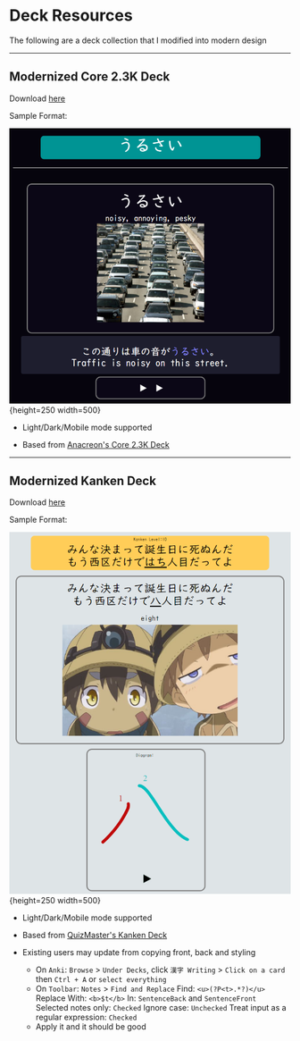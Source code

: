 # Deck Resources

The following are a deck collection that I modified into modern design

---

## Modernized Core 2.3K Deck

Download [here](https://drive.google.com/drive/folders/1_alH7ZHOWs2xOkg48_YgMp1bAPGIEJGx?usp=sharing)

Sample Format:

![Core Deck Sample](../img/core-deck-sample.png){height=250 width=500}

- Light/Dark/Mobile mode supported

- Based from [Anacreon's Core 2.3K Deck](https://anacreondjt.gitlab.io/docs/coredeck/)

---

## Modernized Kanken Deck

Download [here](https://drive.google.com/drive/folders/1lFvmBAVPLB_t-g3l-jR1BVWFIiZbEgdO?usp=sharing)

Sample Format:

![Kanken Deck Sample](../img/kanken-deck-sample.png){height=250 width=500}

- Light/Dark/Mobile mode supported

- Based from [QuizMaster's Kanken Deck](https://ankiweb.net/shared/info/759825185)

- Existing users may update from copying front, back and styling
    - On `Anki`: `Browse` > `Under Decks`, click `漢字 Writing` > `Click on a card` then `Ctrl + A` or `select everything`
    - On `Toolbar`: `Notes` > `Find and Replace`
        Find: `<u>(?P<t>.*?)</u>`
        Replace With: `<b>$t</b>`
        In: `SentenceBack` and `SentenceFront`
        Selected notes only: `Checked`
        Ignore case: `Unchecked`
        Treat input as a regular expression: `Checked`
    - Apply it and it should be good